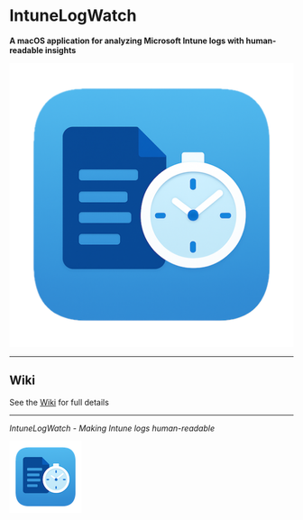 # IntuneLogWatch

**A macOS application for analyzing Microsoft Intune logs with human-readable insights**

![IntuneLogWatch App Icon](https://github.com/gilburns/IntuneLogWatch/blob/main/Images/app-icon.png?raw=true)

---

## Wiki

See the [Wiki](https://github.com/gilburns/IntuneLogWatch/wiki) for full details


---

*IntuneLogWatch - Making Intune logs human-readable*

![Footer Logo](images/footer-logo.png)